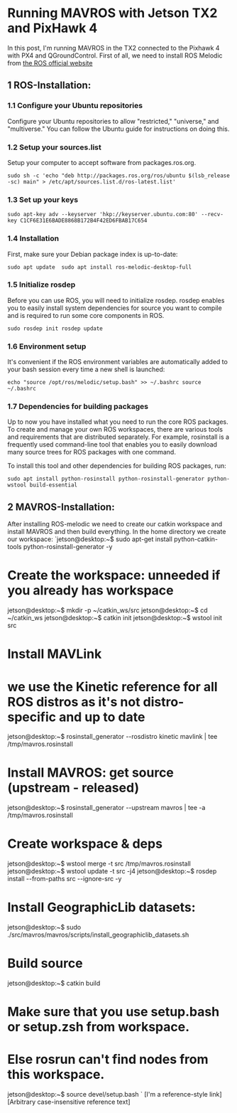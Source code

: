 # Running MAVROS with Jetson TX2 and PixHawk 4

In this post, I'm running MAVROS in the TX2 connected to the Pixhawk 4 with PX4 and QGroundControl. First of all, we need to install ROS Melodic from [the ROS official website](http://wiki.ros.org/melodic/Installation/Ubuntu "ROS-Melodic for Ubuntu 18.04") 

## 1 ROS-Installation:

### 1.1 Configure your Ubuntu repositories
Configure your Ubuntu repositories to allow "restricted," "universe," and "multiverse." You can follow the Ubuntu guide for instructions on doing this.

### 1.2 Setup your sources.list
Setup your computer to accept software from packages.ros.org.

`sudo sh -c 'echo "deb http://packages.ros.org/ros/ubuntu $(lsb_release -sc) main" > /etc/apt/sources.list.d/ros-latest.list'`

### 1.3 Set up your keys

`sudo apt-key adv --keyserver 'hkp://keyserver.ubuntu.com:80' --recv-key C1CF6E31E6BADE8868B172B4F42ED6FBAB17C654`

### 1.4 Installation
First, make sure your Debian package index is up-to-date:

`sudo apt update 
 sudo apt install ros-melodic-desktop-full`

### 1.5 Initialize rosdep
Before you can use ROS, you will need to initialize rosdep. rosdep enables you to easily install system dependencies for source you want to compile and is required to run some core components in ROS.

`sudo rosdep init
 rosdep update`

### 1.6 Environment setup
It's convenient if the ROS environment variables are automatically added to your bash session every time a new shell is launched:

`echo "source /opt/ros/melodic/setup.bash" >> ~/.bashrc
 source ~/.bashrc`

### 1.7 Dependencies for building packages
Up to now you have installed what you need to run the core ROS packages. To create and manage your own ROS workspaces, there are various tools and requirements that are distributed separately. For example, rosinstall is a frequently used command-line tool that enables you to easily download many source trees for ROS packages with one command.

To install this tool and other dependencies for building ROS packages, run:

`sudo apt install python-rosinstall python-rosinstall-generator python-wstool build-essential`

## 2 MAVROS-Installation:
After installing ROS-melodic we need to create our catkin workspace and install MAVROS and then build everything.
In the home directory we create our workspace:
`jetson@desktop:~$ sudo apt-get install python-catkin-tools python-rosinstall-generator -y

# Create the workspace: unneeded if you already has workspace
jetson@desktop:~$ mkdir -p ~/catkin_ws/src
jetson@desktop:~$ cd ~/catkin_ws
jetson@desktop:~$ catkin init
jetson@desktop:~$ wstool init src

# Install MAVLink
# we use the Kinetic reference for all ROS distros as it's not distro-specific and up to date
jetson@desktop:~$ rosinstall_generator --rosdistro kinetic mavlink | tee /tmp/mavros.rosinstall

# Install MAVROS: get source (upstream - released)
jetson@desktop:~$ rosinstall_generator --upstream mavros | tee -a /tmp/mavros.rosinstall

# Create workspace & deps
jetson@desktop:~$ wstool merge -t src /tmp/mavros.rosinstall
jetson@desktop:~$ wstool update -t src -j4
jetson@desktop:~$ rosdep install --from-paths src --ignore-src -y

# Install GeographicLib datasets:
jetson@desktop:~$ sudo ./src/mavros/mavros/scripts/install_geographiclib_datasets.sh

# Build source
jetson@desktop:~$ catkin build

# Make sure that you use setup.bash or setup.zsh from workspace.
# Else rosrun can't find nodes from this workspace.
jetson@desktop:~$ source devel/setup.bash `
 [I'm a reference-style link][Arbitrary case-insensitive reference text] 
